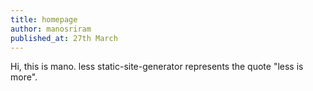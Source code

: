 ```yaml
---
title: homepage
author: manosriram
published_at: 27th March
---
```


Hi, this is mano. less static-site-generator represents the quote "less is more".